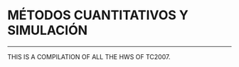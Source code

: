 # MÉTODOS CUANTITATIVOS Y SIMULACIÓN
------------------------------------
THIS IS A COMPILATION OF ALL THE HWS OF TC2007.